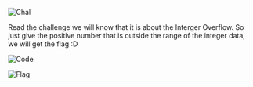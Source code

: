 ![Chal](https://github.com/OceanTran999/CTFLearn/assets/100577019/792dd59a-2b25-4bea-a9ca-b438ddeae963)


Read the challenge we will know that it is about the Interger Overflow. So just give the positive number that is outside the range of the integer data, we will get the flag :D

![Code](https://github.com/OceanTran999/CTFLearn/assets/100577019/b4d51d8d-78eb-4f6d-9835-e2d0a8c608f7)


![Flag](https://github.com/OceanTran999/CTFLearn/assets/100577019/0fa9deb5-ea8c-43c3-bd6f-bf20ff6dcd75)

